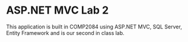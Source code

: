 <h1>ASP.NET MVC Lab 2</h1>

<p>This application is built in COMP2084 using ASP.NET MVC, SQL Server, Entity Framework
and is our second in class lab.</p>